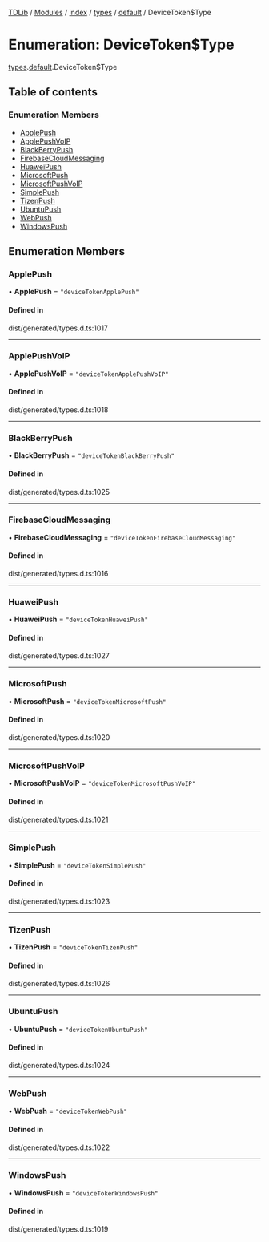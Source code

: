 [TDLib](../README.md) / [Modules](../modules.md) / [index](../modules/index.md) / [types](../modules/index.types.md) / [default](../modules/index.types.default.md) / DeviceToken$Type

# Enumeration: DeviceToken$Type

[types](../modules/index.types.md).[default](../modules/index.types.default.md).DeviceToken$Type

## Table of contents

### Enumeration Members

- [ApplePush](index.types.default.DeviceToken_Type.md#applepush)
- [ApplePushVoIP](index.types.default.DeviceToken_Type.md#applepushvoip)
- [BlackBerryPush](index.types.default.DeviceToken_Type.md#blackberrypush)
- [FirebaseCloudMessaging](index.types.default.DeviceToken_Type.md#firebasecloudmessaging)
- [HuaweiPush](index.types.default.DeviceToken_Type.md#huaweipush)
- [MicrosoftPush](index.types.default.DeviceToken_Type.md#microsoftpush)
- [MicrosoftPushVoIP](index.types.default.DeviceToken_Type.md#microsoftpushvoip)
- [SimplePush](index.types.default.DeviceToken_Type.md#simplepush)
- [TizenPush](index.types.default.DeviceToken_Type.md#tizenpush)
- [UbuntuPush](index.types.default.DeviceToken_Type.md#ubuntupush)
- [WebPush](index.types.default.DeviceToken_Type.md#webpush)
- [WindowsPush](index.types.default.DeviceToken_Type.md#windowspush)

## Enumeration Members

### ApplePush

• **ApplePush** = ``"deviceTokenApplePush"``

#### Defined in

dist/generated/types.d.ts:1017

___

### ApplePushVoIP

• **ApplePushVoIP** = ``"deviceTokenApplePushVoIP"``

#### Defined in

dist/generated/types.d.ts:1018

___

### BlackBerryPush

• **BlackBerryPush** = ``"deviceTokenBlackBerryPush"``

#### Defined in

dist/generated/types.d.ts:1025

___

### FirebaseCloudMessaging

• **FirebaseCloudMessaging** = ``"deviceTokenFirebaseCloudMessaging"``

#### Defined in

dist/generated/types.d.ts:1016

___

### HuaweiPush

• **HuaweiPush** = ``"deviceTokenHuaweiPush"``

#### Defined in

dist/generated/types.d.ts:1027

___

### MicrosoftPush

• **MicrosoftPush** = ``"deviceTokenMicrosoftPush"``

#### Defined in

dist/generated/types.d.ts:1020

___

### MicrosoftPushVoIP

• **MicrosoftPushVoIP** = ``"deviceTokenMicrosoftPushVoIP"``

#### Defined in

dist/generated/types.d.ts:1021

___

### SimplePush

• **SimplePush** = ``"deviceTokenSimplePush"``

#### Defined in

dist/generated/types.d.ts:1023

___

### TizenPush

• **TizenPush** = ``"deviceTokenTizenPush"``

#### Defined in

dist/generated/types.d.ts:1026

___

### UbuntuPush

• **UbuntuPush** = ``"deviceTokenUbuntuPush"``

#### Defined in

dist/generated/types.d.ts:1024

___

### WebPush

• **WebPush** = ``"deviceTokenWebPush"``

#### Defined in

dist/generated/types.d.ts:1022

___

### WindowsPush

• **WindowsPush** = ``"deviceTokenWindowsPush"``

#### Defined in

dist/generated/types.d.ts:1019
